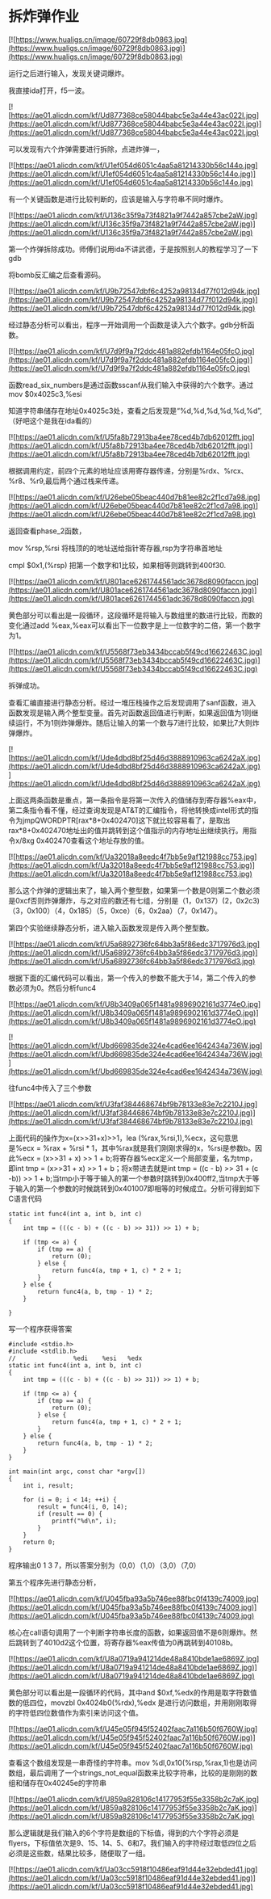 # 拆炸弹作业

[![https://www.hualigs.cn/image/60729f8db0863.jpg](https://www.hualigs.cn/image/60729f8db0863.jpg)](https://www.hualigs.cn/image/60729f8db0863.jpg)

运行之后进行输入，发现关键词爆炸。

我直接ida打开，f5一波。

[![https://ae01.alicdn.com/kf/Ud877368ce58044babc5e3a44e43ac022I.jpg](https://ae01.alicdn.com/kf/Ud877368ce58044babc5e3a44e43ac022I.jpg)](https://ae01.alicdn.com/kf/Ud877368ce58044babc5e3a44e43ac022I.jpg)

可以发现有六个炸弹需要进行拆除，点进炸弹一，

[![https://ae01.alicdn.com/kf/U1ef054d6051c4aa5a81214330b56c144o.jpg](https://ae01.alicdn.com/kf/U1ef054d6051c4aa5a81214330b56c144o.jpg)](https://ae01.alicdn.com/kf/U1ef054d6051c4aa5a81214330b56c144o.jpg)

有一个关键函数是进行比较判断的，应该是输入与字符串不同时爆炸。

[![https://ae01.alicdn.com/kf/U136c35f9a73f4821a9f7442a857cbe2aW.jpg](https://ae01.alicdn.com/kf/U136c35f9a73f4821a9f7442a857cbe2aW.jpg)](https://ae01.alicdn.com/kf/U136c35f9a73f4821a9f7442a857cbe2aW.jpg)

第一个炸弹拆除成功。师傅们说用ida不讲武德，于是按照别人的教程学习了一下gdb

将bomb反汇编之后查看源码。

[![https://ae01.alicdn.com/kf/U9b72547dbf6c4252a98134d77f012d94k.jpg](https://ae01.alicdn.com/kf/U9b72547dbf6c4252a98134d77f012d94k.jpg)](https://ae01.alicdn.com/kf/U9b72547dbf6c4252a98134d77f012d94k.jpg)

经过静态分析可以看出，程序一开始调用一个函数是读入六个数字。gdb分析函数。

[![https://ae01.alicdn.com/kf/U7d9f9a7f2ddc481a882efdb1164e05fcO.jpg](https://ae01.alicdn.com/kf/U7d9f9a7f2ddc481a882efdb1164e05fcO.jpg)](https://ae01.alicdn.com/kf/U7d9f9a7f2ddc481a882efdb1164e05fcO.jpg)

函数read_six_numbers是通过函数sscanf从我们输入中获得的六个数字。通过mov $0x4025c3,%esi

知道字符串储存在地址0x4025c3处，查看之后发现是“%d,%d,%d,%d,%d,%d”,（好吧这个是我在ida看的）

[![https://ae01.alicdn.com/kf/U5fa8b72913ba4ee78ced4b7db62012fft.jpg](https://ae01.alicdn.com/kf/U5fa8b72913ba4ee78ced4b7db62012fft.jpg)](https://ae01.alicdn.com/kf/U5fa8b72913ba4ee78ced4b7db62012fft.jpg)

根据调用约定，前四个元素的地址应该用寄存器传递，分别是%rdx、%rcx、%r8、%r9,最后两个通过栈来传递。

[![https://ae01.alicdn.com/kf/U26ebe05beac440d7b81ee82c2f1cd7a98.jpg](https://ae01.alicdn.com/kf/U26ebe05beac440d7b81ee82c2f1cd7a98.jpg)](https://ae01.alicdn.com/kf/U26ebe05beac440d7b81ee82c2f1cd7a98.jpg)

返回查看phase_2函数，

mov %rsp,%rsi 将栈顶的的地址送给指针寄存器,rsp为字符串首地址

cmpl $0x1,(%rsp) 把第一个数字和1比较，如果相等则跳转到400f30.

[![https://ae01.alicdn.com/kf/U801ace6261744561adc3678d8090faccn.jpg](https://ae01.alicdn.com/kf/U801ace6261744561adc3678d8090faccn.jpg)](https://ae01.alicdn.com/kf/U801ace6261744561adc3678d8090faccn.jpg)

黄色部分可以看出是一段循环，这段循环是将输入与数组里的数进行比较，而数的变化通过add %eax,%eax可以看出下一位数字是上一位数字的二倍，第一个数字为1。

[![https://ae01.alicdn.com/kf/U5568f73eb3434bccab5f49cd16622463C.jpg](https://ae01.alicdn.com/kf/U5568f73eb3434bccab5f49cd16622463C.jpg)](https://ae01.alicdn.com/kf/U5568f73eb3434bccab5f49cd16622463C.jpg)

拆弹成功。

查看汇编直接进行静态分析。经过一堆压栈操作之后发现调用了sanf函数，进入函数发现是输入两个整型变量。首先对函数返回值进行判断，如果返回值为1则继续运行，不为1则炸弹爆炸。随后让输入的第一个数与7进行比较，如果比7大则炸弹爆炸。

[![https://ae01.alicdn.com/kf/Ude4dbd8bf25d46d3888910963ca6242aX.jpg](https://ae01.alicdn.com/kf/Ude4dbd8bf25d46d3888910963ca6242aX.jpg)](https://ae01.alicdn.com/kf/Ude4dbd8bf25d46d3888910963ca6242aX.jpg)

上面这两条函数是重点，第一条指令是将第一次传入的值储存到寄存器%eax中，第二条指令看不懂，经过查询发现是AT&T的汇编指令，将他转换成intel形式的指令为jmpQWORDPTR[rax\*8+0x402470]这下就比较容易看了，是取出rax*8+0x402470地址出的值并跳转到这个值指示的内存地址出继续执行。用指令x/8xg 0x402470查看这个地址存放的值。

[![https://ae01.alicdn.com/kf/Ua32018a8eedc4f7bb5e9af121988cc753.jpg](https://ae01.alicdn.com/kf/Ua32018a8eedc4f7bb5e9af121988cc753.jpg)](https://ae01.alicdn.com/kf/Ua32018a8eedc4f7bb5e9af121988cc753.jpg)

那么这个炸弹的逻辑出来了，输入两个整型数，如果第一个数是0则第二个数必须是0xcf否则炸弹爆炸，与之对应的数还有七组，分别是（1，0x137）(2，0x2c3)（3，0x100）（4，0x185）（5，0xce）（6，0x2aa）（7，0x147）。

第四个实验继续静态分析，进入输入函数发现是传入两个整型数。

[![https://ae01.alicdn.com/kf/U5a6892736fc64bb3a5f86edc3717976d3.jpg](https://ae01.alicdn.com/kf/U5a6892736fc64bb3a5f86edc3717976d3.jpg)](https://ae01.alicdn.com/kf/U5a6892736fc64bb3a5f86edc3717976d3.jpg)

根据下面的汇编代码可以看出，第一个传入的参数不能大于14，第二个传入的参数必须为0。然后分析func4

[![https://ae01.alicdn.com/kf/U8b3409a065f1481a9896902161d3774eO.jpg](https://ae01.alicdn.com/kf/U8b3409a065f1481a9896902161d3774eO.jpg)](https://ae01.alicdn.com/kf/U8b3409a065f1481a9896902161d3774eO.jpg)

[![https://ae01.alicdn.com/kf/Ubd669835de324e4cad6ee1642434a736W.jpg](https://ae01.alicdn.com/kf/Ubd669835de324e4cad6ee1642434a736W.jpg)](https://ae01.alicdn.com/kf/Ubd669835de324e4cad6ee1642434a736W.jpg)

往func4中传入了三个参数

[![https://ae01.alicdn.com/kf/U3faf384468674bf9b78133e83e7c2210J.jpg](https://ae01.alicdn.com/kf/U3faf384468674bf9b78133e83e7c2210J.jpg)](https://ae01.alicdn.com/kf/U3faf384468674bf9b78133e83e7c2210J.jpg)

上面代码的操作为x=(x>>31+x)>>1，lea (%rax,%rsi,1),%ecx，这句意思是%ecx = %rax + %rsi * 1，其中%rax就是我们刚刚求得的x，%rsi是参数b。因此%ecx = (x>>31 + x) >> 1 + b;将寄存器%ecx定义一个局部变量，名为tmp，即int tmp = (x>>31 + x) >> 1 +  b；将x带进去就是int tmp = ((c - b) >> 31 + (c -b)) >> 1 + b;当tmp小于等于输入的第一个参数时跳转到0x400ff2,当tmp大于等于输入的第一个参数的时候跳转到0x401007即相等的时候成立。分析可得到如下C语言代码


```
static int func4(int a, int b, int c)
{
    int tmp = (((c - b) + ((c - b) >> 31)) >> 1) + b;

    if (tmp <= a) {
        if (tmp == a) {
            return (0);
        } else {
            return func4(a, tmp + 1, c) * 2 + 1;
        }
    } else {
        return func4(a, b, tmp - 1) * 2;
    }

}
```

写一个程序获得答案

```
#include <stdio.h>
#include <stdlib.h>
//                %edi    %esi   %edx
static int func4(int a, int b, int c)
{
    int tmp = (((c - b) + ((c - b) >> 31)) >> 1) + b;
 
    if (tmp <= a) {
        if (tmp == a) {
            return (0);
        } else {
            return func4(a, tmp + 1, c) * 2 + 1;
        }
    } else {
        return func4(a, b, tmp - 1) * 2;
    }
}
 
int main(int argc, const char *argv[])
{
    int i, result;
 
    for (i = 0; i < 14; ++i) {
        result = func4(i, 0, 14);
        if (result == 0) {
            printf("%d\n", i);
        }
    }
    return 0;
}
```

程序输出0 1 3 7，所以答案分别为（0,0）（1,0）（3,0）（7,0）

第五个程序先进行静态分析，

[![https://ae01.alicdn.com/kf/U045fba93a5b746ee88fbc0f4139c74009.jpg](https://ae01.alicdn.com/kf/U045fba93a5b746ee88fbc0f4139c74009.jpg)](https://ae01.alicdn.com/kf/U045fba93a5b746ee88fbc0f4139c74009.jpg)

核心在call语句调用了一个判断字符串长度的函数，如果返回值不是6则爆炸。然后跳转到了4010d2这个位置，将寄存器%eax传值为0再跳转到40108b。

[![https://ae01.alicdn.com/kf/U8a0719a941214de48a8410bde1ae6869Z.jpg](https://ae01.alicdn.com/kf/U8a0719a941214de48a8410bde1ae6869Z.jpg)](https://ae01.alicdn.com/kf/U8a0719a941214de48a8410bde1ae6869Z.jpg)

黄色部分可以看出是一段循环的代码，其中and $0xf,%edx的作用是取字符数值数的低四位，movzbl 0x4024b0(%rdx),%edx 是进行访问数组，并用刚刚取得的字符低四位数值作为索引来访问这个值。

[![https://ae01.alicdn.com/kf/U45e05f945f52402faac7a116b50f6760W.jpg](https://ae01.alicdn.com/kf/U45e05f945f52402faac7a116b50f6760W.jpg)](https://ae01.alicdn.com/kf/U45e05f945f52402faac7a116b50f6760W.jpg)

查看这个数组发现是一串奇怪的字符串。mov %dl,0x10(%rsp,%rax,1)也是访问数组，最后调用了一个strings_not_equal函数来比较字符串，比较的是刚刚的数组和储存在0x40245e的字符串

[![https://ae01.alicdn.com/kf/U859a828106c14177953f55e3358b2c7aK.jpg](https://ae01.alicdn.com/kf/U859a828106c14177953f55e3358b2c7aK.jpg)](https://ae01.alicdn.com/kf/U859a828106c14177953f55e3358b2c7aK.jpg)

那么逻辑就是我们输入的6个字符是数组的下标值，得到的六个字符必须是flyers，下标值依次是9、15、14、5、6和7。我们输入的字符经过取低四位之后必须是这些数，结果比较多，随便取了一组。

[![https://ae01.alicdn.com/kf/Ua03cc5918f10486eaf91d44e32ebded41.jpg](https://ae01.alicdn.com/kf/Ua03cc5918f10486eaf91d44e32ebded41.jpg)](https://ae01.alicdn.com/kf/Ua03cc5918f10486eaf91d44e32ebded41.jpg)